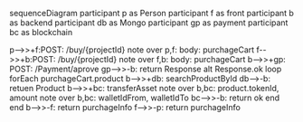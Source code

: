 sequenceDiagram
participant p as Person
participant f as front
participant b as backend
participant db as Mongo
participant gp as payment
participant bc as blockchain

p-->>+f:POST: /buy/{projectId}
note over p,f: body: purchageCart
    f-->>+b:POST: /buy/{projectId}
    note over f,b: body: purchageCart
    b-->>+gp: POST: /Payment/aprove
    gp-->>-b: return Response
    alt Response.ok
        loop forEach purchageCart.product
            b-->>+db: searchProductById
            db-->-b: retuen Product
            b-->>+bc: transferAsset
            note over b,bc: product.tokenId, amount
            note over b,bc: walletIdFrom, walletIdTo
            bc-->>-b: return ok
        end
    end
    b-->>-f: return purchageInfo
f-->>-p: return purchageInfo